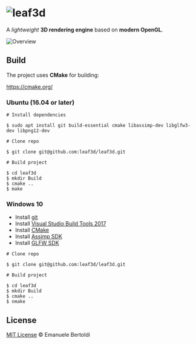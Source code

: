# ![leaf3d](https://rawgit.com/leaf3d/leaf3d/master/logo.svg 'leaf3d')

A _lightweight_ **3D rendering engine** based on **modern OpenGL**.

![[Overview](https://leaf3d.github.io/assets/images/overview.jpg 'leaf3d')](https://leaf3d.github.io)

## Build

The project uses **CMake** for building:

https://cmake.org/

### Ubuntu (16.04 or later)

```
# Install dependencies

$ sudo apt install git build-essential cmake libassimp-dev libglfw3-dev libpng12-dev

# Clone repo

$ git clone git@github.com:leaf3d/leaf3d.git

# Build project

$ cd leaf3d
$ mkdir Build
$ cmake ..
$ make
```

### Windows 10

* Install [git](https://git-scm.com/download/win)
* Install [Visual Studio Build Tools 2017](https://www.visualstudio.com/thank-you-downloading-visual-studio/?sku=BuildTools&rel=15)
* Install [CMake](https://cmake.org/files/v3.11/cmake-3.11.0-win64-x64.msi)
* Install [Assimp SDK](https://github.com/assimp/assimp/releases/download/v3.3.1/assimp-sdk-3.3.1-setup_vs2017.exe)
* Install [GLFW SDK](https://github.com/glfw/glfw/releases/download/3.2.1/glfw-3.2.1.bin.WIN64.zip)

```
# Clone repo

$ git clone git@github.com:leaf3d/leaf3d.git

# Build project

$ cd leaf3d
$ mkdir Build
$ cmake ..
$ nmake
```

## License

[MIT License] © Emanuele Bertoldi


[MIT License]: https://github.com/leaf3d/leaf3d/blob/master/LICENSE
